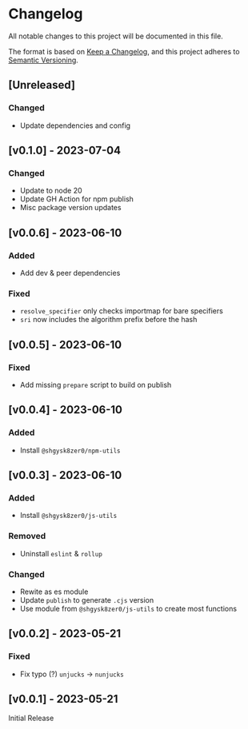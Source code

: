 <!-- markdownlint-disable -->
# Changelog
All notable changes to this project will be documented in this file.

The format is based on [Keep a Changelog](https://keepachangelog.com/en/1.0.0/),
and this project adheres to [Semantic Versioning](https://semver.org/spec/v2.0.0.html).

## [Unreleased]

### Changed
- Update dependencies and config

## [v0.1.0] - 2023-07-04

### Changed
- Update to node 20
- Update GH Action for npm publish
- Misc package version updates

## [v0.0.6] - 2023-06-10

### Added
- Add dev & peer dependencies

### Fixed
- `resolve_specifier` only checks importmap for bare specifiers
- `sri` now includes the algorithm prefix before the hash

## [v0.0.5] - 2023-06-10

### Fixed
- Add missing `prepare` script to build on publish

## [v0.0.4] - 2023-06-10

### Added
- Install `@shgysk8zer0/npm-utils`

## [v0.0.3] - 2023-06-10

### Added
- Install `@shgysk8zer0/js-utils`

### Removed
- Uninstall `eslint` & `rollup`

### Changed
- Rewite as es module
- Update `publish` to generate `.cjs` version
- Use module from `@shgysk8zer0/js-utils` to create most functions

## [v0.0.2] - 2023-05-21

### Fixed
- Fix typo (?) `unjucks` -> `nunjucks`

## [v0.0.1] - 2023-05-21
Initial Release
